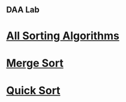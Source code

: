## DAA Lab

# [All Sorting Algorithms](https://www.interviewkickstart.com/learn/sorting-algorithms)

# [Merge Sort](https://www.interviewkickstart.com/learn/merge-sort)

# [Quick Sort](https://www.interviewkickstart.com/learn/quick-sort)

